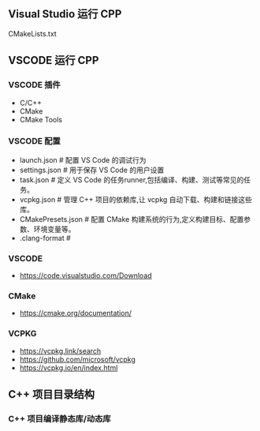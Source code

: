 ## Visual Studio 运行 CPP
CMakeLists.txt

## VSCODE 运行 CPP
### VSCODE 插件
- C/C++
- CMake
- CMake Tools
### VSCODE 配置
- launch.json   # 配置 VS Code 的调试行为
- settings.json # 用于保存 VS Code 的用户设置
- task.json     # 定义 VS Code 的任务runner,包括编译、构建、测试等常见的任务。
- vcpkg.json    # 管理 C++ 项目的依赖库,让 vcpkg 自动下载、构建和链接这些库。
- CMakePresets.json  # 配置 CMake 构建系统的行为,定义构建目标、配置参数、环境变量等。
- .clang-format # 
>
### VSCODE
- https://code.visualstudio.com/Download
### CMake
- https://cmake.org/documentation/
### VCPKG
- https://vcpkg.link/search
- https://github.com/microsoft/vcpkg
- https://vcpkg.io/en/index.html

## C++ 项目目录结构
### C++ 项目编译静态库/动态库